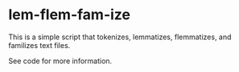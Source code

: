 # lem-flem-fam-ize

This is a simple script that tokenizes, lemmatizes, flemmatizes, and familizes text files.

See code for more information.
